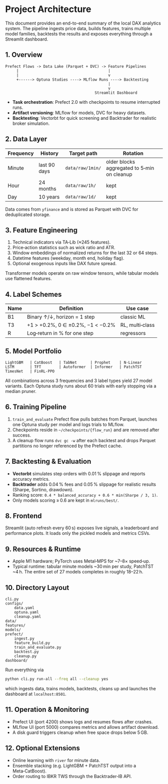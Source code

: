 # Project Architecture

This document provides an end-to-end summary of the local DAX analytics system. The pipeline ingests price data, builds features, trains multiple model families, backtests the results and exposes everything through a Streamlit dashboard.

## 1. Overview

```text
Prefect Flows -> Data Lake (Parquet + DVC) -> Feature Pipelines
     |                                        |
     |                                        v
     +------> Optuna Studies ----> MLflow Runs ----> Backtesting
                                              |
                                              v
                                        Streamlit Dashboard
```

- **Task orchestration**: Prefect 2.0 with checkpoints to resume interrupted runs.
- **Artifact versioning**: MLflow for models, DVC for heavy datasets.
- **Backtesting**: Vectorbt for quick screening and Backtrader for realistic broker simulation.

## 2. Data Layer

| Frequency | History       | Target path        | Rotation                                    |
|-----------|---------------|--------------------|---------------------------------------------|
| Minute    | last 90 days  | `data/raw/1min/`   | older blocks aggregated to 5‑min on cleanup |
| Hour      | 24 months     | `data/raw/1h/`     | kept                                         |
| Day       | 10 years      | `data/raw/1d/`     | kept                                         |

Data comes from `yfinance` and is stored as Parquet with DVC for deduplicated storage.

## 3. Feature Engineering

1. Technical indicators via TA‑Lib (≈245 features).
2. Price‑action statistics such as wick ratio and ATR.
3. Window embeddings of normalized returns for the last 32 or 64 steps.
4. Datetime features (weekday, month end, holiday flag).
5. Optional exogenous inputs like DAX future spread.

Transformer models operate on raw window tensors, while tabular models use flattened features.

## 4. Label Schemes

| Name | Definition                                   | Use case |
|------|----------------------------------------------|----------|
| B1   | Binary ↑/↓, horizon = 1 step                 | classic ML |
| T3   | +1 > +0.2%, 0 ∈ ±0.2%, −1 < −0.2%            | RL, multi‑class |
| R    | Log‑return in % for one step                 | regressors |

## 5. Model Portfolio

```text
LightGBM   | CatBoost   | TabNet      | Prophet    | N-Linear
LSTM       | TFT        | Autoformer  | Informer   | PatchTST
TimesNet   | FinRL-PPO
```

All combinations across 3 frequencies and 3 label types yield 27 model variants. Each Optuna study runs about 60 trials with early stopping via a median pruner.

## 6. Training Pipeline

1. `train_and_evaluate` Prefect flow pulls batches from Parquet, launches one Optuna study per model and logs trials to MLflow.
2. Checkpoints reside in `~/checkpoints/{flow_run}` and are removed after success.
3. A cleanup flow runs `dvc gc -w` after each backtest and drops Parquet partitions no longer referenced by the Prefect cache.

## 7. Backtesting & Evaluation

- **Vectorbt** simulates step orders with 0.01 % slippage and reports accuracy metrics.
- **Backtrader** adds 0.04 % fees and 0.05 % slippage for realistic results (Sharpe, Sortino, drawdown).
- Ranking score: `0.4 * balanced_accuracy + 0.6 * min(Sharpe / 3, 1)`.
- Only models scoring ≥ 0.6 are kept in `mlruns/best/`.

## 8. Frontend

Streamlit (auto refresh every 60 s) exposes live signals, a leaderboard and performance plots. It loads only the pickled models and metrics CSVs.

## 9. Resources & Runtime

- Apple M1 hardware; PyTorch uses Metal‑MPS for ~7–8× speed‑up.
- Typical runtime: tabular minute models ~30 min per study, PatchTST ~4 h. The entire set of 27 models completes in roughly 18–22 h.

## 10. Directory Layout

```text
cli.py
configs/
    data.yaml
    optuna.yaml
    cleanup.yaml
data/
features/
models/
prefect/
    ingest.py
    feature_build.py
    train_and_evaluate.py
    backtest.py
    cleanup.py
dashboard/
```

Run everything via

```bash
python cli.py run-all --freq all --cleanup yes
```

which ingests data, trains models, backtests, cleans up and launches the dashboard at `localhost:8501`.

## 11. Operation & Monitoring

- Prefect UI (port 4200) shows logs and resumes flows after crashes.
- MLflow UI (port 5000) compares metrics and allows artifact download.
- A disk guard triggers cleanup when free space drops below 5 GB.

## 12. Optional Extensions

- Online learning with `river` for minute data.
- Ensemble stacking (e.g. LightGBM + PatchTST output into a Meta‑CatBoost).
- Order routing to IBKR TWS through the Backtrader‑IB API.

